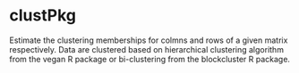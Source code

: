 # clustPkg
Estimate the clustering memberships for colmns and rows of a given matrix respectively. Data are clustered based on hierarchical clustering algorithm from the vegan R package or bi-clustering from the blockcluster R package. 
